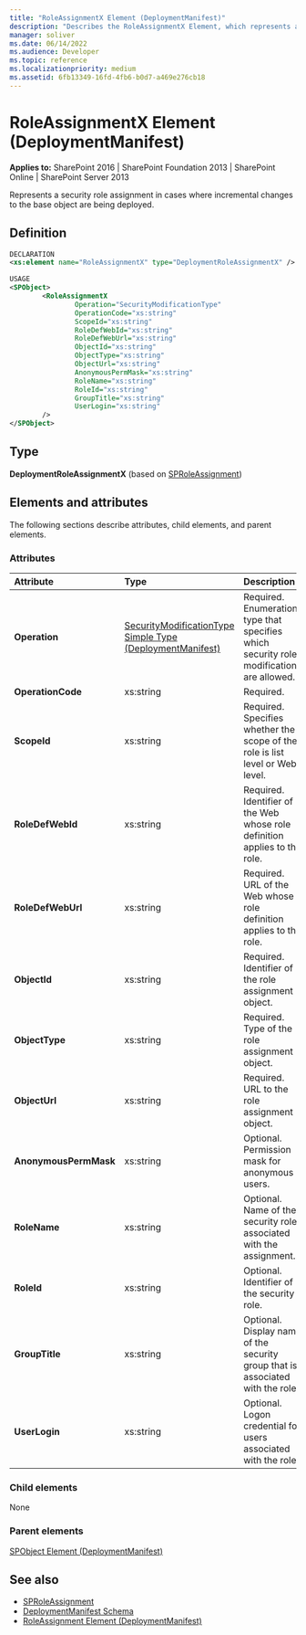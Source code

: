 ```yaml
---
title: "RoleAssignmentX Element (DeploymentManifest)"
description: "Describes the RoleAssignmentX Element, which represents a security role assignment in cases where incremental changes to the base object are being deployed."
manager: soliver
ms.date: 06/14/2022
ms.audience: Developer
ms.topic: reference
ms.localizationpriority: medium
ms.assetid: 6fb13349-16fd-4fb6-b0d7-a469e276cb18
---
```


# RoleAssignmentX Element (DeploymentManifest)

**Applies to:** SharePoint 2016 | SharePoint Foundation 2013 | SharePoint Online | SharePoint Server 2013

Represents a security role assignment in cases where incremental changes to the base object are being deployed.

## Definition

```XML
DECLARATION
<xs:element name="RoleAssignmentX" type="DeploymentRoleAssignmentX" />

USAGE
<SPObject>
        <RoleAssignmentX
                Operation="SecurityModificationType"
                OperationCode="xs:string"
                ScopeId="xs:string"
                RoleDefWebId="xs:string"
                RoleDefWebUrl="xs:string"
                ObjectId="xs:string"
                ObjectType="xs:string"
                ObjectUrl="xs:string"
                AnonymousPermMask="xs:string"
                RoleName="xs:string"
                RoleId="xs:string"
                GroupTitle="xs:string"
                UserLogin="xs:string"
        />
</SPObject>

```

## Type

**DeploymentRoleAssignmentX** (based on [SPRoleAssignment](https://msdn.microsoft.com/library/Microsoft.SharePoint.SPRoleAssignment.aspx))

## Elements and attributes

The following sections describe attributes, child elements, and parent elements.

### Attributes

|**Attribute**|**Type**|**Description**|
|:-----|:-----|:-----|
|**Operation** <br/> |[SecurityModificationType Simple Type (DeploymentManifest)](securitymodificationtype-simple-type-deploymentmanifest.md) <br/> |Required. Enumeration type that specifies which security role modifications are allowed.  <br/> |
|**OperationCode** <br/> |xs:string  <br/> |Required.  <br/> |
|**ScopeId** <br/> |xs:string  <br/> |Required. Specifies whether the scope of the role is list level or Web level.  <br/> |
|**RoleDefWebId** <br/> |xs:string  <br/> |Required. Identifier of the Web whose role definition applies to the role.  <br/> |
|**RoleDefWebUrl** <br/> |xs:string  <br/> |Required. URL of the Web whose role definition applies to the role.  <br/> |
|**ObjectId** <br/> |xs:string  <br/> |Required. Identifier of the role assignment object.  <br/> |
|**ObjectType** <br/> |xs:string  <br/> |Required. Type of the role assignment object.  <br/> |
|**ObjectUrl** <br/> |xs:string  <br/> |Required. URL to the role assignment object.  <br/> |
|**AnonymousPermMask** <br/> |xs:string  <br/> |Optional. Permission mask for anonymous users.  <br/> |
|**RoleName** <br/> |xs:string  <br/> |Optional. Name of the security role associated with the assignment.  <br/> |
|**RoleId** <br/> |xs:string  <br/> |Optional. Identifier of the security role.  <br/> |
|**GroupTitle** <br/> |xs:string  <br/> |Optional. Display name of the security group that is associated with the role.  <br/> |
|**UserLogin** <br/> |xs:string  <br/> |Optional. Logon credential for users associated with the role.  <br/> |

### Child elements

None

### Parent elements

[SPObject Element (DeploymentManifest)](spobject-element-deploymentmanifest.md)

## See also

- [SPRoleAssignment](https://msdn.microsoft.com/library/Microsoft.SharePoint.SPRoleAssignment.aspx)
- [DeploymentManifest Schema](deploymentmanifest-schema.md)
- [RoleAssignment Element (DeploymentManifest)](roleassignment-element-deploymentmanifest.md)
